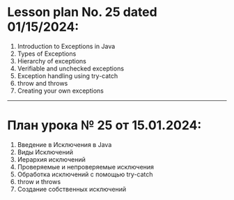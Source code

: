 # Lesson plan No. 25 dated 01/15/2024:

1. Introduction to Exceptions in Java
2. Types of Exceptions
3. Hierarchy of exceptions
4. Verifiable and unchecked exceptions
5. Exception handling using try-catch
6. throw and throws
7. Creating your own exceptions

_________________________________________________

# План урока № 25 от 15.01.2024:

1. Введение в Исключения в Java
2. Виды Исключений
3. Иерархия исключений
4. Проверяемые и непроверяемые исключения
5. Обработка исключений с помощью try-catch
6. throw и throws
7. Создание собственных исключений


